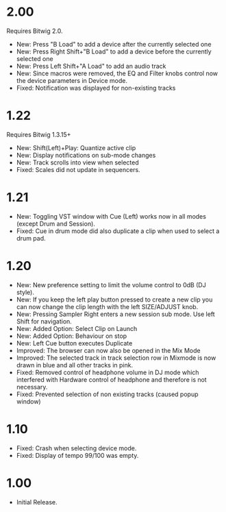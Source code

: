 # 2.00
Requires Bitwig 2.0.
* New: Press "B Load" to add a device after the currently selected one
* New: Press Right Shift+"B Load" to add a device before the currently selected one
* New: Press Left Shift+"A Load" to add an audio track
* New: Since macros were removed, the EQ and Filter knobs control now the device parameters in Device mode.
* Fixed: Notification was displayed for non-existing tracks

# 1.22
Requires Bitwig 1.3.15+
* New: Shift(Left)+Play: Quantize active clip
* New: Display notifications on sub-mode changes
* New: Track scrolls into view when selected
* Fixed: Scales did not update in sequencers.

# 1.21
* New: Toggling VST window with Cue (Left) works now in all modes (except Drum and Session).
* Fixed: Cue in drum mode did also duplicate a clip when used to select a drum pad.

# 1.20
* New: New preference setting to limit the volume control to 0dB (DJ style).
* New: If you keep the left play button pressed to create a new clip you can now change the clip length with the left SIZE/ADJUST knob.
* New: Pressing Sampler Right enters a new session sub mode. Use left Shift for navigation.
* New: Added Option: Select Clip on Launch
* New: Added Option: Behaviour on stop
* New: Left Cue button executes Duplicate
* Improved: The browser can now also be opened in the Mix Mode
* Improved: The selected track in track selection row in Mixmode is now drawn in blue and all other tracks in pink.
* Fixed: Removed control of headphone volume in DJ mode which interfered with Hardware control of headphone and therefore is not necessary.
* Fixed: Prevented selection of non existing tracks (caused popup window)

# 1.10
* Fixed: Crash when selecting device mode.
* Fixed: Display of tempo 99/100 was empty.

# 1.00
* Initial Release.

